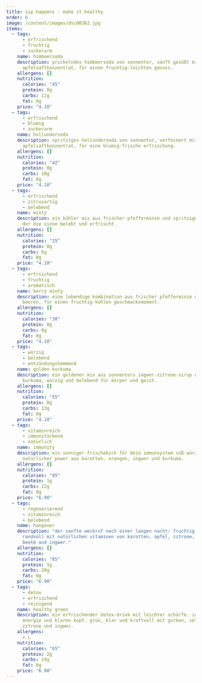```yaml
---
title: sip happens - make it healthy
order: 6
image: /content/images/dsc00362.jpg
items:
  - tags:
      - erfrischend
      - fruchtig
      - zuckerarm
    name: himbeersoda
    description: prickelndes himbeersoda von sonnentor, sanft gesüßt mit
      apfelsaftkonzentrat, für einen fruchtig-leichten genuss.
    allergens: []
    nutrition:
      calories: "45"
      protein: 0g
      carbs: 11g
      fat: 0g
    price: "4.10"
  - tags:
      - erfrischend
      - blumig
      - zuckerarm
    name: hollundersoda
    description: spritziges hollundersoda von sonnentor, verfeinert mit
      apfelsaftkonzentrat, für eine blumig-frische erfrischung.
    allergens: []
    nutrition:
      calories: "42"
      protein: 0g
      carbs: 10g
      fat: 0g
    price: "4.10"
  - tags:
      - erfrischend
      - zitrusartig
      - belebend
    name: minty
    description: ein kühler mix aus frischer pfefferminze und spritziger zitrone,
      der die sinne belebt und erfrischt.
    allergens: []
    nutrition:
      calories: "25"
      protein: 0g
      carbs: 6g
      fat: 0g
    price: "4.10"
  - tags:
      - erfrischend
      - fruchtig
      - aromatisch
    name: berry minty
    description: eine lebendige kombination aus frischer pfefferminze und saftigen
      beeren, für einen fruchtig-kühlen geschmacksmoment.
    allergens: []
    nutrition:
      calories: "38"
      protein: 0g
      carbs: 9g
      fat: 0g
    price: "4.10"
  - tags:
      - würzig
      - belebend
      - entzündungshemmend
    name: golden kurkuma
    description: ein goldener mix aus sonnentors ingwer-zitrone-sirup und frischer
      kurkuma, würzig und belebend für körper und geist.
    allergens: []
    nutrition:
      calories: "55"
      protein: 0g
      carbs: 13g
      fat: 0g
    price: "4.10"
  - tags:
      - vitaminreich
      - immunstärkend
      - natürlich
    name: immunity
    description: ein sonniger frischekick für dein immunsystem süß-würzig mit
      natürlicher power aus karotten, orangen, ingwer und kurkuma.
    allergens: []
    nutrition:
      calories: "95"
      protein: 1g
      carbs: 22g
      fat: 0g
    price: "6.90"
  - tags:
      - regenerierend
      - vitaminreich
      - belebend
    name: hangover
    description: "der sanfte weckruf nach einer langen nacht: fruchtig, belebend und
      randvoll mit natürlichen vitaminen von karotten, äpfel, zitrone, rote
      beete und ingwer."
    allergens: []
    nutrition:
      calories: "85"
      protein: 1g
      carbs: 20g
      fat: 0g
    price: "6.90"
  - tags:
      - detox
      - erfrischend
      - reinigend
    name: healthy green
    description: ein erfrischender detox-drink mit leichter schärfe. ideal für neue
      energie und klaren kopf. grün, klar und kraftvoll mit gurken, sellerie,
      zitrone und ingwer.
    allergens:
      - L
    nutrition:
      calories: "65"
      protein: 2g
      carbs: 14g
      fat: 0g
    price: "6.90"
---
```

